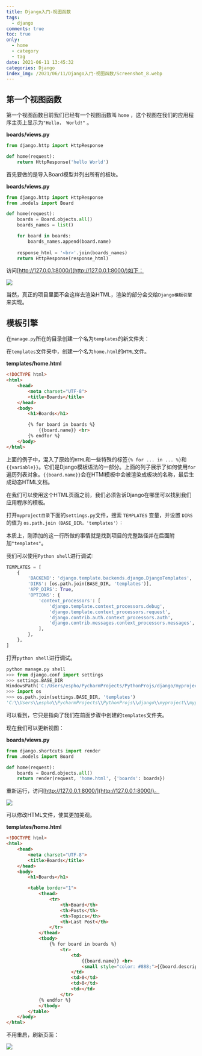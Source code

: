```yaml
---
title: Django入门-视图函数
tags:
  - django
comments: true
toc: true
only: 
  - home
  - category
  - tag
date: 2021-06-11 13:45:32
categories: Django
index_img: /2021/06/11/Django入门-视图函数/Screenshot_8.webp
---
```


## 第一个视图函数

第一个视图函数目前我们已经有一个视图函数叫 `home` ，这个视图在我们的应用程序主页上显示为`"Hello， World!"` 。

**boards/views.py**
```python
from django.http import HttpResponse

def home(request):
    return HttpResponse('hello World')
```

首先要做的是导入Board模型并列出所有的板块。

**boards/views.py**
```python
from django.http import HttpResponse
from .models import Board

def home(request):
    boards = Board.objects.all()
    boards_names = list()

    for board in boards:
        boards_names.append(board.name)
    
    response_html = '<br>'.join(boards_names)
    return HttpResponse(response_html)
```

访问[http://127.0.0.1:8000/](http://127.0.0.1:8000/)如下：

![](Screenshot_1.webp)

当然，真正的项目里面不会这样去渲染HTML，渲染的部分会交给`Django模板引擎`来实现。

## 模板引擎

在`manage.py`所在的目录创建一个名为`templates`的新文件夹：

在`templates`文件夹中，创建一个名为`home.html`的`HTML`文件。

**templates/home.html**
```html
<!DOCTYPE html>
<html>
    <head>
        <meta charset="UTF-8">
        <title>Boards</title>
    </head>
    <body>
        <h1>Boards</h1>

        {% for board in boards %}
            {{board.name}} <br>
        {% endfor %}
    </body>
</html>
```

上面的例子中，混入了原始的`HTML`和一些特殊的标签`{% for ... in ... %}`和`{{variable}}`。它们是Django模板语法的一部分。上面的列子展示了如何使用`for`遍历列表对象。`{{board.name}}`会在HTMl模板中会被渲染成板块的名称，最后生成动态HTML文档。

在我们可以使用这个HTML页面之前，我们必须告诉Django在哪里可以找到我们应用程序的模板。

打开`myproject目录`下面的`settings.py`文件，搜索 `TEMPLATES` 变量，并设置 `DIRS` 的值为 `os.path.join（BASE_DIR，'templates'）`∶

本质上，刚添加的这一行所做的事情就是找到项目的完整路径并在后面附加`"templates"`。

我们可以使用`Python shell`进行调试∶

```python
TEMPLATES = [
    {
        'BACKEND': 'django.template.backends.django.DjangoTemplates',
        'DIRS': [os.path.join(BASE_DIR, 'templates')],
        'APP_DIRS': True,
        'OPTIONS': {
            'context_processors': [
                'django.template.context_processors.debug',
                'django.template.context_processors.request',
                'django.contrib.auth.context_processors.auth',
                'django.contrib.messages.context_processors.messages',
            ],
        },
    },
]
```

打开`python shell`进行调试。

```python
python manage.py shell
>>> from django.conf import settings
>>> settings.BASE_DIR 
WindowsPath('C:/Users/espho/PycharmProjects/PythonProjs/django/myproject/myproject')
>>> import os
>>> os.path.join(settings.BASE_DIR, 'templates') 
'C:\\Users\\espho\\PycharmProjects\\PythonProjs\\django\\myproject\\myproject\\templates'
```

可以看到，它只是指向了我们在前面步骤中创建的`templates`文件夹。

现在我们可以更新视图：

**boards/views.py**
```python
from django.shortcuts import render
from .models import Board

def home(request):
    boards = Board.objects.all()
    return render(request, 'home.html', {'boards': boards})
```

重新运行，访问[http://127.0.0.1:8000/](http://127.0.0.1:8000/)。

![](Screenshot_2.webp)


可以修改HTML文件，使其更加美观。

**templates/home.html**
```html
<!DOCTYPE html>
<html>
    <head>
        <meta charset="UTF-8">
        <title>Boards</title>
    </head>
    <body>
        <h1>Boards</h1>

        <table border="1">
            <thead>
                <tr>
                    <th>Board</th>
                    <th>Posts</th>
                    <th>Topics</th>
                    <th>Last Post</th>
                </tr>
            </thead>
            <tbody>
                {% for board in boards %}
                    <tr>
                        <td>
                            {{board.name}} <br>
                            <small style="color: #888;">{{board.description}}</small>
                        </td>
                        <td>0</td>
                        <td>0</td>
                        <td></td>
                    </tr>
            {% endfor %}
            </tbody>
        </table>
    </body>
</html>
```

不用重启，刷新页面：

![](Screenshot_3.webp)










[//]:#(设置表格整体居中显示)
<style>
    table
    {
        margin: auto;
        font-size: 80%;
    }
</style>


